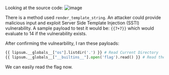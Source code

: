 Looking at the source code:
![image](https://github.com/PranjalBasak/Documentation/assets/66166653/6258fa9e-fb6c-4d6e-963f-1f3f40457365)

There is a method used `render_template_string`. An attacker could provide malicious input and exploit Server Side Template Injection (SSTI) vulnerability. A sample payload to test it would be:
`{{7+7}}` which would evaluate to 14 if the vulnerability exists.

After confirming the vulnearbility, I ran these payloads:
```python
{{ lipsum.__globals__["os"].listdir('.') }} # Read Current Directory
{{ lipsum.__globals__["__builtins__"].open('flag').read() }} # Read the flag file which is in our current directory
```

We can easily read the flag now.


